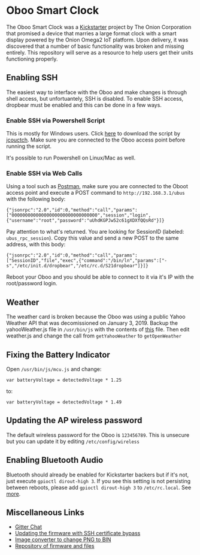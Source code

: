 # Oboo Smart Clock
The Oboo Smart Clock was a [Kickstarter](https://www.kickstarter.com/projects/onion/oboo-smart-clock-wifi-connected-and-gesture-contro) project by The Onion Corporation that promised a device that marries a large format clock with a smart display powered by the Onion Omega2 IoT platform. Upon delivery, it was discovered that a number of basic functionality was broken and missing entirely. This repository will serve as a resource to help users get their units functioning properly.

## Enabling SSH
The easiest way to interface with the Oboo and make changes is through shell access, but unfortuantely, SSH is disabled. To enable SSH access, dropbear must be enabled and this can be done in a few ways.

### Enable SSH via Powershell Script
This is mostly for Windows users. Click [here](https://github.com/ouellettetech/oboo/blob/master/external-tools/enable-ssh.ps1) to download the script by [jcouctch](https://github.com/jcoutch). Make sure you are connected to the Oboo access point before running the script.

It's possible to run Powershell on Linux/Mac as well.

### Enable SSH via Web Calls
Using a tool such as [Postman](https://www.getpostman.com/), make sure you are connected to the Oboot access point and execute a POST command to `http://192.168.3.1/ubus` with the following body:

```
{"jsonrpc":"2.0","id":0,"method":"call","params":["00000000000000000000000000000000","session","login",{"username":"root","password":"uUhdKGPJw52c61gXDXfQQsRd"}]}
```

Pay attention to what's returned. You are looking for SessionID (labeled: `ubus_rpc_session`). Copy this value and send a new POST to the same address, with this body:

```
{"jsonrpc":"2.0","id":0,"method":"call","params":["SessionID","file","exec",{"command":"/bin/ln","params":["-s","/etc/init.d/dropbear","/etc/rc.d/S21dropbear"]}]}
```

Reboot your Oboo and you should be able to connect to it via it's IP with the root/password login.

## Weather
The weather card is broken because the Oboo was using a public Yahoo Weather API that was decomissioned on January 3, 2019. Backup the yahooWeather.js file in `/usr/bin/js` with the contents of [this](https://github.com/ouellettetech/oboo/blob/master/usr/bin/js/openWeather.js) file. Then edit weather.js and change the call from `getYahooWeather` to `getOpenWeather`

## Fixing the Battery Indicator
Open `/usr/bin/js/mcu.js` and change:

```
var batteryVoltage = detectedVoltage * 1.25
```

to:
```
var batteryVoltage = detectedVoltage * 1.49
```

## Updating the AP wireless password
The default wireless password for the Oboo is `123456789`. This is unsecure but you can update it by editing `/etc/config/wireless`

## Enabling Bluetooth Audio
Bluetooth should already be enabled for Kickstarter backers but if it's not, just execute `gpioctl dirout-high 3`. If you see this setting is not persisting between reboots, please add `gpioctl dirout-high 3` to `/etc/rc.local`. See [more](https://getoboo.com/community/topic/enable-bluetooth-audio-on-oboo/).

## Miscellaneous Links
* [Gitter Chat](https://gitter.im/oboo-development/community)
* [Updating the firmware with SSH certificate bypass](https://getoboo.com/community/topic/update-issues-and-workarounds/)
* [Image converter to change PNG to BIN](https://getoboo.com/image-converter/)
* [Repository of firmware and files](https://getoboo.com/image-converter/)
